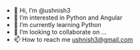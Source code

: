 - 👋 Hi, I’m @ushnish3
- 👀 I’m interested in Python and Angular
- 🌱 I’m currently learning Python
- 💞️ I’m looking to collaborate on ...
- 📫 How to reach me ushnish3@gmail.com

<!---
ushnish3/ushnish3 is a ✨ special ✨ repository because its `README.md` (this file) appears on your GitHub profile.
You can click the Preview link to take a look at your changes.
--->
